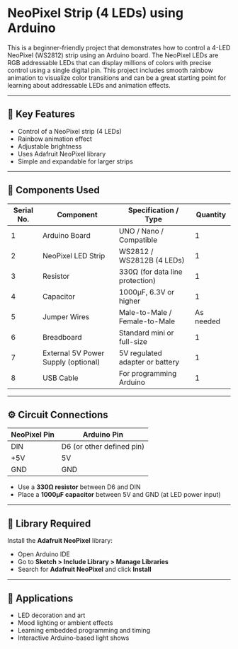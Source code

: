 # NeoPixel Strip (4 LEDs) using Arduino

This is a beginner-friendly project that demonstrates how to control a 4-LED NeoPixel (WS2812) strip using an Arduino board. The NeoPixel LEDs are RGB addressable LEDs that can display millions of colors with precise control using a single digital pin. This project includes smooth rainbow animation to visualize color transitions and can be a great starting point for learning about addressable LEDs and animation effects.

---

## 🔧 Key Features

- Control of a NeoPixel strip (4 LEDs)
- Rainbow animation effect
- Adjustable brightness
- Uses Adafruit NeoPixel library
- Simple and expandable for larger strips

---

## 🧪 Components Used

| Serial No. | Component                          | Specification / Type            | Quantity |
|------------|------------------------------------|----------------------------------|----------|
| 1          | Arduino Board                      | UNO / Nano / Compatible          | 1        |
| 2          | NeoPixel LED Strip                 | WS2812 / WS2812B (4 LEDs)        | 1        |
| 3          | Resistor                           | 330Ω (for data line protection)  | 1        |
| 4          | Capacitor                          | 1000µF, 6.3V or higher           | 1        |
| 5          | Jumper Wires                       | Male-to-Male / Female-to-Male    | As needed |
| 6          | Breadboard                         | Standard mini or full-size       | 1        |
| 7          | External 5V Power Supply (optional)| 5V regulated adapter or battery  | 1        |
| 8          | USB Cable                          | For programming Arduino          | 1        |

---

## ⚙️ Circuit Connections

| NeoPixel Pin | Arduino Pin        |
|--------------|--------------------|
| DIN          | D6 (or other defined pin) |
| +5V          | 5V                 |
| GND          | GND                |

- Use a **330Ω resistor** between D6 and DIN
- Place a **1000µF capacitor** between 5V and GND (at LED power input)

---

## 📁 Library Required

Install the **Adafruit NeoPixel** library:
- Open Arduino IDE
- Go to **Sketch > Include Library > Manage Libraries**
- Search for **Adafruit NeoPixel** and click **Install**

---

## 📌 Applications
- LED decoration and art
- Mood lighting or ambient effects
- Learning embedded programming and timing
- Interactive Arduino-based light shows
